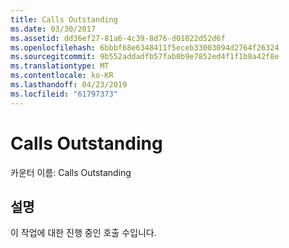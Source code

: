 ```yaml
---
title: Calls Outstanding
ms.date: 03/30/2017
ms.assetid: dd36ef27-81a6-4c39-8d76-d01022d52d6f
ms.openlocfilehash: 6bbbf68e6348411f5eceb33003094d2764f26324
ms.sourcegitcommit: 9b552addadfb57fab0b9e7852ed4f1f1b8a42f8e
ms.translationtype: MT
ms.contentlocale: ko-KR
ms.lasthandoff: 04/23/2019
ms.locfileid: "61797373"
---
```

# <a name="calls-outstanding"></a>Calls Outstanding
카운터 이름:  Calls Outstanding  
  
## <a name="description"></a>설명  
 이 작업에 대한 진행 중인 호출 수입니다.
